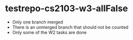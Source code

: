 # testrepo-cs2103-w3-allFalse

* Only one branch merged
* There is an unmerged branch that should not be counted
* Only some of the W2 tasks are done